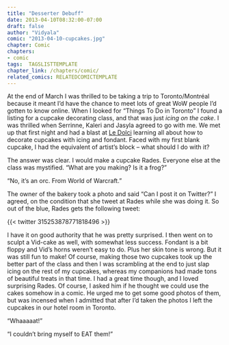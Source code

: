 ```yaml
---
title: "Desserter Debuff"
date: 2013-04-10T08:32:00-07:00
draft: false
author: "Vidyala"
comic: "2013-04-10-cupcakes.jpg"
chapter: Comic
chapters:
- comic
tags:  TAGSLISTTEMPLATE
chapter_link: /chapters/comic/
related_comics: RELATEDCOMICTEMPLATE
---
```


At the end of March I was thrilled to be taking a trip to Toronto/Montréal because it meant I’d have the chance to meet lots of great WoW people I’d gotten to know online. When I looked for “Things To Do in Toronto” I found a listing for a cupcake decorating class, and that was just *icing on the cake*. I was thrilled when Serrinne, Kaleri and Jasyla agreed to go with me. We met up that first night and had a blast at [Le Dolci](http://www.ledolci.com/) learning all about how to decorate cupcakes with icing and fondant. Faced with my first blank cupcake, I had the equivalent of artist’s block – what should I do with it?


The answer was clear. I would make a cupcake Rades. Everyone else at the class was mystified. “What are you making? Is it a frog?”


“No, it’s an orc. From World of Warcraft.”


The owner of the bakery took a photo and said “Can I post it on Twitter?” I agreed, on the condition that she tweet at Rades while she was doing it. So out of the blue, Rades gets the following tweet:

{{< twitter 315253878771818496 >}}

I have it on good authority that he was pretty surprised. I then went on to sculpt a Vid-cake as well, with somewhat less success. Fondant is a bit floppy and Vid’s horns weren’t easy to do. Plus her skin tone is wrong. But it was still fun to make! Of course, making those two cupcakes took up the better part of the class and then I was scrambling at the end to just slap icing on the rest of my cupcakes, whereas my companions had made tons of beautiful treats in that time. I had a great time though, and I loved surprising Rades. Of course, I asked him if he thought we could use the cakes somehow in a comic. He urged me to get some good photos of them, but was incensed when I admitted that after I’d taken the photos I left the cupcakes in our hotel room in Toronto.


“Whaaaaat!”


“I couldn’t bring myself to EAT them!”

